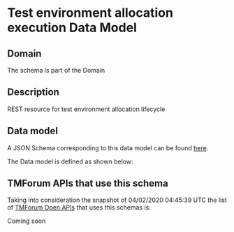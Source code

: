 # Test environment allocation execution Data Model

## Domain

The  schema is part of the  Domain

## Description

REST resource for test environment allocation lifecycle

## Data model

A JSON Schema corresponding to this data model can be found
[here](https://github.com/tmforum-rand/schemas/blob/candidates/Common/TestEnvironmentAllocationExecution.schema.json).

The Data model is defined as shown below:




## TMForum APIs that use this schema

Taking into consideration the snapshot of 04/02/2020 04:45:39 UTC the list of [TMForum Open APIs](https://www.tmforum.org/open-apis/) that uses this schemas is:

Coming soon